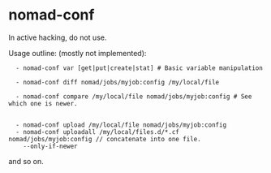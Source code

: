 # nomad-conf

In active hacking, do not use.


Usage outline: (mostly not implemented):

```
  - nomad-conf var [get|put|create|stat] # Basic variable manipulation

  - nomad-conf diff nomad/jobs/myjob:config /my/local/file

  - nomad-conf compare /my/local/file nomad/jobs/myjob:config # See which one is newer.


  - nomad-conf upload /my/local/file nomad/jobs/myjob:config
  - nomad-conf uploadall /my/local/files.d/*.cf nomad/jobs/myjob:config // concatenate into one file.
    --only-if-newer

```

and so on.